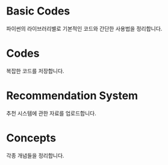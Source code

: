 # Basic Codes
파이썬의 라이브러리별로 기본적인 코드와 간단한 사용법을 정리합니다.

# Codes
복잡한 코드를 저장합니다.

# Recommendation System
추천 시스템에 관한 자료를 업로드합니다.

# Concepts
각종 개념들을 정리합니다.

